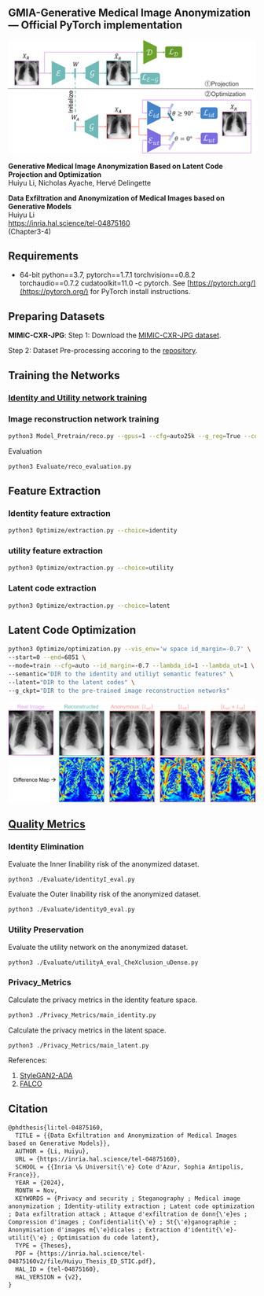 ## GMIA-Generative Medical Image Anonymization &mdash; Official PyTorch implementation

![Teaser image](./docs/flowchart.png)

**Generative Medical Image Anonymization Based on Latent Code Projection and Optimization**<br>
Huiyu Li, Nicholas Ayache, Hervé Delingette<br>
<!-- ToDo<br> -->
**Data Exfiltration and Anonymization of Medical Images based on Generative Models**<br>
Huiyu Li<br>
https://inria.hal.science/tel-04875160<br> (Chapter3-4)

## Requirements
* 64-bit python==3.7, pytorch==1.7.1 torchvision==0.8.2 torchaudio==0.7.2 cudatoolkit=11.0 -c pytorch. See [https://pytorch.org/](https://pytorch.org/) for PyTorch install instructions.

## Preparing Datasets
**MIMIC-CXR-JPG**:
Step 1: Download the [MIMIC-CXR-JPG dataset](https://physionet.org/content/mimic-cxr-jpg/2.1.0/).

Step 2: Dataset Pre-processing accoring to the [repository](https://github.com/Huiyu-Li/GMIA-Dataset-Pre-processing/tree/main).

## Training the Networks

### [Identity and Utility network training](https://github.com/Huiyu-Li/GMIA-Feature-Extractor-Training/tree/main)

### Image reconstruction network training
```.bash
python3 Model_Pretrain/reco.py --gpus=1 --cfg=auto25k --g_reg=True --cogd=True
```

Evaluation
```.bash
python3 Evaluate/reco_evaluation.py
```

## Feature Extraction
### Identity feature extraction
```.bash
python3 Optimize/extraction.py --choice=identity
```

### utility feature extraction
```.bash
python3 Optimize/extraction.py --choice=utility
```

### Latent code extraction
```.bash
python3 Optimize/extraction.py --choice=latent
```

## Latent Code Optimization
```.bash
python3 Optimize/optimization.py --vis_env='w space id_margin=-0.7' \
--start=0 --end=6851 \
--mode=train --cfg=auto --id_margin=-0.7 --lambda_id=1 --lambda_ut=1 \
--semantic="DIR to the identity and utiliyt semantic features" \
--latent="DIR to the latent codes" \
--g_ckpt="DIR to the pre-trained image reconstruction networks"
```

![results image](./docs/anoymized_results.png)

## [Quality Metrics](https://github.com/Huiyu-Li/GMIA-Feature-Extractor-Training/tree/main)

### Identity Elimination
Evaluate the Inner linability risk of the anonymized dataset.<br>
```.bash
python3 ./Evaluate/identityI_eval.py
```

Evaluate the Outer linability risk of the anonymized dataset.<br>
```.bash
python3 ./Evaluate/identityO_eval.py
```

### Utility Preservation
Evaluate the utility network on the anonymized dataset.<br>
```.bash
python3 ./Evaluate/utilityA_eval_CheXclusion_uDense.py
```

### Privacy_Metrics
Calculate the privacy metrics in the identity feature space.<br>
```.bash
python3 ./Privacy_Metrics/main_identity.py
```

Calculate the privacy metrics in the latent space.<br>
```.bash
python3 ./Privacy_Metrics/main_latent.py
```

References:
1. [StyleGAN2-ADA](https://github.com/NVlabs/stylegan2-ada-pytorch)
2. [FALCO](https://github.com/chi0tzp/FALCO)

## Citation

<!-- ToDo<br> -->
```
@phdthesis{li:tel-04875160,
  TITLE = {{Data Exfiltration and Anonymization of Medical Images based on Generative Models}},
  AUTHOR = {Li, Huiyu},
  URL = {https://inria.hal.science/tel-04875160},
  SCHOOL = {{Inria \& Universit{\'e} Cote d'Azur, Sophia Antipolis, France}},
  YEAR = {2024},
  MONTH = Nov,
  KEYWORDS = {Privacy and security ; Steganography ; Medical image anonymization ; Identity-utility extraction ; Latent code optimization ; Data exfiltration attack ; Attaque d'exfiltration de donn{\'e}es ; Compression d'images ; Confidentialit{\'e} ; St{\'e}ganographie ; Anonymisation d'images m{\'e}dicales ; Extraction d'identit{\'e}-utilit{\'e} ; Optimisation du code latent},
  TYPE = {Theses},
  PDF = {https://inria.hal.science/tel-04875160v2/file/Huiyu_Thesis_ED_STIC.pdf},
  HAL_ID = {tel-04875160},
  HAL_VERSION = {v2},
}
```
